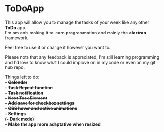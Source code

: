 # ToDoApp

This app will allow you to manage the tasks of your week like any other **ToDo** app.  
I'm am only making it to learn programmation and mainly the **electron** framework.

Feel free to use it or change it however you want to.

Please note that any feedback is appreciated, I'm still learning programming   
and I'd love to know what I could improve on in my code or even on my git hub repo.

Things left to do:  
   __- ~~Calendar~~__  
   __- ~~Task Repeat function~~__  
   __- ~~Task notification~~__    
   __- ~~Next Task Element~~__    
   __- ~~Add save for checkbox settings~~__   
   __- ~~CSS hover and active animations~~__   
   __- ~~Settings~~__  
   __(- Dark mode)__  
   __- Make the app more adaptative when resized__    
   
